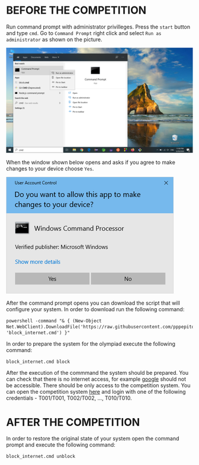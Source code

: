 # BEFORE THE COMPETITION
Run command prompt with administrator privilleges. Press the `start` button and type `cmd`. Go to `Command Prompt` right click and select `Run as administrator` as shown on the picture.

![Cmd1](https://github.com/pppepito86/contestant_client/raw/master/scripts/cmd1.png)

When the window shown below opens and asks if you agree to make changes to your device choose `Yes`.

![Cmd2](https://github.com/pppepito86/contestant_client/raw/master/scripts/cmd2.png)

After the command prompt opens you can download the script that will configure your system. In order to download run the following command:
```
powershell -command "& { (New-Object Net.WebClient).DownloadFile('https://raw.githubusercontent.com/pppepito86/contestant_client/master/scripts/block_internet.cmd', 'block_internet.cmd') }"
```
In order to prepare the system for the olympiad execute the following command:
```
block_internet.cmd block
```
After the execution of the commmand the system should be prepared. You can check that there is no internet access, for example [google](https://google.com) should not be accessible. There should be only access to the competition system. You can open the competition system [here](https://noibg.com) and login with one of the following credentials - T001/T001, T002/T002, ..., T010/T010.

# AFTER THE COMPETITION
In order to restore the original state of your system open the command prompt and execute the following command: 
```
block_internet.cmd unblock
```
